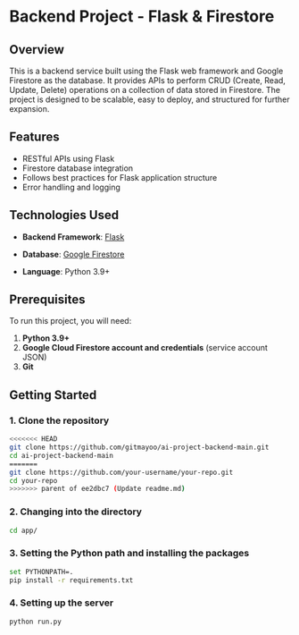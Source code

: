 # Backend Project - Flask & Firestore

## Overview

This is a backend service built using the Flask web framework and Google Firestore as the database. It provides APIs to perform CRUD (Create, Read, Update, Delete) operations on a collection of data stored in Firestore. The project is designed to be scalable, easy to deploy, and structured for further expansion.

## Features

- RESTful APIs using Flask
- Firestore database integration
- Follows best practices for Flask application structure
- Error handling and logging

## Technologies Used

- **Backend Framework**: [Flask](https://flask.palletsprojects.com/)
- **Database**: [Google Firestore](https://cloud.google.com/firestore)

- **Language**: Python 3.9+

## Prerequisites

To run this project, you will need:

1. **Python 3.9+**
2. **Google Cloud Firestore account and credentials** (service account JSON)
3. **Git**

## Getting Started

### 1. Clone the repository

```bash
<<<<<<< HEAD
git clone https://github.com/gitmayoo/ai-project-backend-main.git
cd ai-project-backend-main
=======
git clone https://github.com/your-username/your-repo.git
cd your-repo
>>>>>>> parent of ee2dbc7 (Update readme.md)
```


### 2. Changing into the directory

```bash
cd app/
```

### 3. Setting the Python path and installing the packages

```bash
set PYTHONPATH=.
pip install -r requirements.txt
```

### 4. Setting up the server

```bash
python run.py
```
